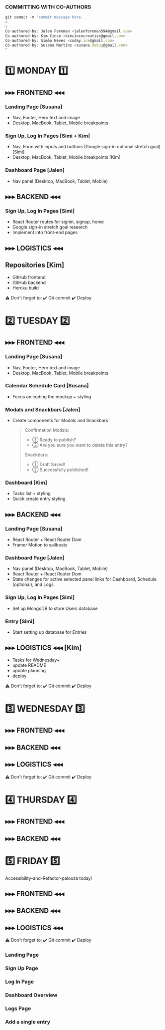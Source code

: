 ### COMMITTING WITH CO-AUTHORS

```js
git commit -m "commit message here.
>
>
Co-authored-by: Jalen Foreman <jalenforeman594@gmail.com>
Co-authored-by: Kim Cinco <kimcincocreative@gmail.com>
Co-authored-by: Simão Neves <coday.ink@gmail.com>
Co-authored-by: Susana Martins <susana.debug@gmail.com>
"
```

# 1️⃣ MONDAY 1️⃣

## ▸▸▸ FRONTEND ◂◂◂

### Landing Page [Susana]

- Nav, Footer, Hero text and image
- Desktop, MacBook, Tablet, Mobile breakpoints

### Sign Up, Log In Pages [Simi + Kim]

- Nav, Form with inputs and buttons (Google sign-in optional stretch goal) [Simi]
- Desktop, MacBook, Tablet, Mobile breakpoints [Kim]

### Dashboard Page [Jalen]

- Nav panel (Desktop, MacBook, Tablet, Mobile)

## ▸▸▸ BACKEND ◂◂◂

### Sign Up, Log In Pages [Simi]

- React Router routes for signin, signup, home
- Google sign-in stretch goal research
- Implement into front-end pages

## ▸▸▸ LOGISTICS ◂◂◂

## Repositories [Kim]

- GitHub frontend
- GitHub backend
- Heroku build

⚠️ Don't forget to:
✔️ Git commit
✔️ Deploy

# 2️⃣ TUESDAY 2️⃣

## ▸▸▸ FRONTEND ◂◂◂

### Landing Page [Susana]

- Nav, Footer, Hero text and image
- Desktop, MacBook, Tablet, Mobile breakpoints

### Calendar Schedule Card [Susana]

- Focus on coding the mockup + styling

### Modals and Snackbars [Jalen]

- Create components for Modals and Snackbars
  > Confirmation Modals:
  >
  > - ① Ready to publish?
  > - ② Are you sure you want to delete this entry?
  >
  > Snackbars:
  >
  > - ① Draft Saved!
  > - ② Successfully published!

### Dashboard [Kim]

- Tasks list + styling
- Quick create entry styling

## ▸▸▸ BACKEND ◂◂◂

### Landing Page [Susana]

- React Router + React Router Dom
- Framer Motion to sailboats

### Dashboard Page [Jalen]

- Nav panel (Desktop, MacBook, Tablet, Mobile)
- React Router + React Router Dom
- State changes for active selected panel links for Dashboard, Schedule (optional), and Logs

### Sign Up, Log In Pages [Simi]

- Set up MongoDB to store Users database

### Entry [Simi]

- Start setting up database for Entries

## ▸▸▸ LOGISTICS ◂◂◂ [Kim]

- Tasks for Wednesday+
- update README
- update planning
- deploy

⚠️ Don't forget to:
✔️ Git commit
✔️ Deploy

# 3️⃣ WEDNESDAY 3️⃣

## ▸▸▸ FRONTEND ◂◂◂

## ▸▸▸ BACKEND ◂◂◂

## ▸▸▸ LOGISTICS ◂◂◂

⚠️ Don't forget to:
✔️ Git commit
✔️ Deploy

# 4️⃣ THURSDAY 4️⃣

## ▸▸▸ FRONTEND ◂◂◂

## ▸▸▸ BACKEND ◂◂◂

# 5️⃣ FRIDAY 5️⃣

Accessibility-and-Refactor-palooza today!

## ▸▸▸ FRONTEND ◂◂◂

## ▸▸▸ BACKEND ◂◂◂

## ▸▸▸ LOGISTICS ◂◂◂

⚠️ Don't forget to:
✔️ Git commit
✔️ Deploy

### Landing Page

### Sign Up Page

### Log In Page

### Dashboard Overview

### Logs Page

### Add a single entry
